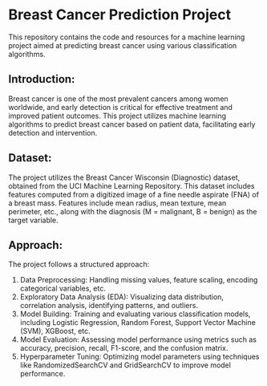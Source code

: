 # Breast Cancer Prediction Project

This repository contains the code and resources for a machine learning project aimed at predicting breast cancer using various classification algorithms.

## Introduction:
Breast cancer is one of the most prevalent cancers among women worldwide, and early detection is critical for effective treatment and improved patient outcomes. This project utilizes machine learning algorithms to predict breast cancer based on patient data, facilitating early detection and intervention.

## Dataset:
The project utilizes the Breast Cancer Wisconsin (Diagnostic) dataset, obtained from the UCI Machine Learning Repository. This dataset includes features computed from a digitized image of a fine needle aspirate (FNA) of a breast mass. Features include mean radius, mean texture, mean perimeter, etc., along with the diagnosis (M = malignant, B = benign) as the target variable.

## Approach:
The project follows a structured approach:
1. Data Preprocessing: Handling missing values, feature scaling, encoding categorical variables, etc.
2. Exploratory Data Analysis (EDA): Visualizing data distribution, correlation analysis, identifying patterns, and outliers.
3. Model Building: Training and evaluating various classification models, including Logistic Regression, Random Forest, Support Vector Machine (SVM), XGBoost, etc.
4. Model Evaluation: Assessing model performance using metrics such as accuracy, precision, recall, F1-score, and the confusion matrix.
5. Hyperparameter Tuning: Optimizing model parameters using techniques like RandomizedSearchCV and GridSearchCV to improve model performance.


